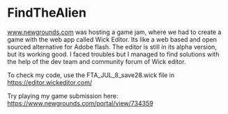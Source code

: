 # FindTheAlien

www.newgrounds.com was hosting a game jam, where we had to create a game with the web app called Wick Editor. Its like a web based and open sourced alternative for Adobe flash. The editor is still in its alpha version, but its working good. I faced troubles but I managed to find solutions with the help of the dev team and community forum of Wick editor. 

To check my code, use the FTA_JUL_8_save28.wick file in https://editor.wickeditor.com/

Try playing my game submission here:
https://www.newgrounds.com/portal/view/734359
